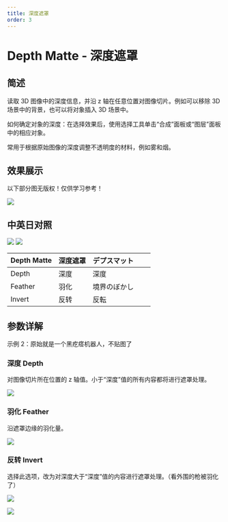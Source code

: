 ```yaml
---
title: 深度遮罩
order: 3
---
```


# Depth Matte - 深度遮罩

## 简述

读取 3D 图像中的深度信息，并沿 z 轴在任意位置对图像切片。例如可以移除 3D 场景中的背景，也可以将对象插入 3D 场景中。

如何确定对象的深度：在选择效果后，使用选择工具单击“合成”面板或“图层”面板中的相应对象。

常用于根据原始图像的深度调整不透明度的材料，例如雾和烟。

## 效果展示

以下部分图无版权！仅供学习参考！

![](https://mir.yuelili.com/user/AE/effects/ext/3D-Channel-depth_matte1.jpg)

## 中英日对照

![](https://mir.yuelili.com/user/AE/effects/AE-Effects-3D-Channel-Depth_Matte.png)
![](https://mir.yuelili.com/user/AE/effects/AE-Effects-3D-Channel-Depth_Matte_cn.png)

| Depth Matte | 深度遮罩 | デプスマット |     |     |
| ----------- | -------- | ------------ | --- | --- |
| Depth       | 深度     | 深度         |     |     |
| Feather     | 羽化     | 境界のぼかし |     |     |
| Invert      | 反转     | 反転         |     |     |

## 参数详解

示例 2：原始就是一个黑疙瘩机器人，不贴图了

### 深度 Depth

对图像切片所在位置的 z 轴值。小于“深度”值的所有内容都将进行遮罩处理。

![](https://mir.yuelili.com/user/AE/effects/list/3D-Channel-Depth_Matte-1.png)

### 羽化 Feather

沿遮罩边缘的羽化量。

![](https://mir.yuelili.com/user/AE/effects/list/3D-Channel-Depth_Matte-2.png)

### 反转 Invert

选择此选项，改为对深度大于“深度”值的内容进行遮罩处理。（看外围的枪被羽化了）

![](https://mir.yuelili.com/user/AE/effects/list/3D-Channel-Depth_Matte-3.png)

![](https://mir.yuelili.com/user/AE/effects/ext/3D-Channel-depth_matte2.jpg)
